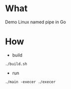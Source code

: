 What
====

Demo Linux named pipe in Go

How
===

- build

```
./build.sh
```

- run

```
./main -execer ./execer
```
